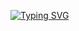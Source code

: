 [![Typing SVG](https://readme-typing-svg.demolab.com?font=Boldonse&size=30&duration=1000&pause=1000&color=F70000&Center=true&center=true&height=75&lines=Why+are+you+here%3F;What+are+you+looking+for%3F)](https://git.io/typing-svg)
